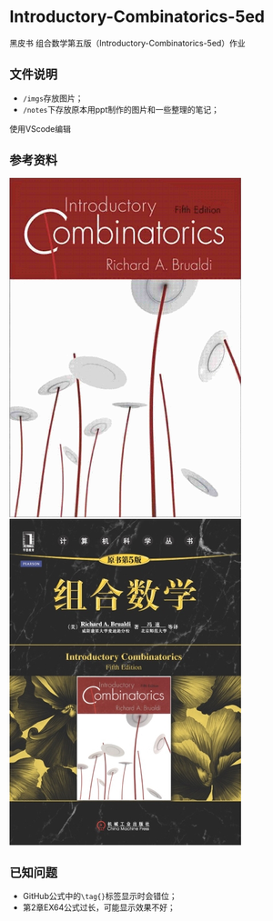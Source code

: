 # Introductory-Combinatorics-5ed

黑皮书 组合数学第五版（Introductory-Combinatorics-5ed）作业

## 文件说明

- `/imgs`存放图片；
- `/notes`下存放原本用ppt制作的图片和一些整理的笔记；

使用VScode编辑

## 参考资料

![Introductory Combinatorics 5ed](imgs/introducotory-combinatorics-cover.png)
![组合数学第五版](imgs/introductory-combinartorics-cn-cover.jpg)

## 已知问题

- GitHub公式中的`\tag{}`标签显示时会错位；
- 第2章EX64公式过长，可能显示效果不好；
